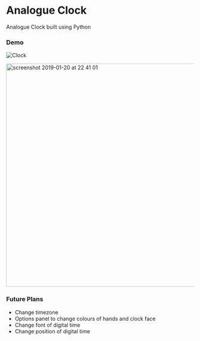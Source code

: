 # Analogue Clock

Analogue Clock built using Python

### Demo

![Clock](https://user-images.githubusercontent.com/39765499/51446043-36531500-1d04-11e9-8b88-0dbc82ea11aa.gif)

<img width="599" alt="screenshot 2019-01-20 at 22 41 01" src="https://user-images.githubusercontent.com/39765499/51446061-7e723780-1d04-11e9-8f46-b96f9e984fb7.png">

### Future Plans

* Change timezone
* Options panel to change colours of hands and clock face
* Change font of digital time
* Change position of digital time